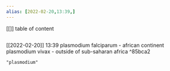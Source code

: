 ```yaml
---
alias: [2022-02-20,13:39,]
---
```

[[]]
table of content
```toc
```

[[2022-02-20]] 13:39
plasmodium falciparum - african continent
plasmodium vivax - outside of sub-saharan africa ^85bca2
```query
"plasmodium"
```